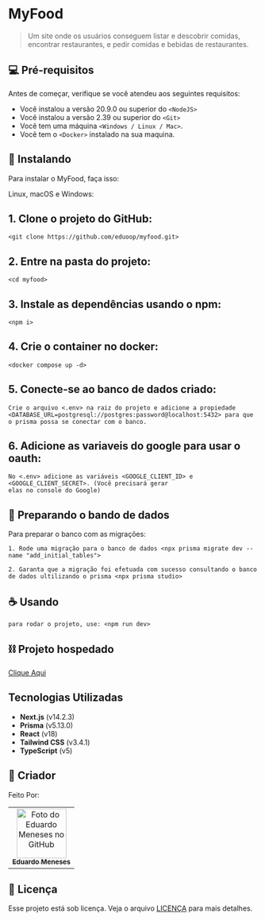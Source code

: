 # MyFood

> Um site onde os usuários conseguem listar e descobrir comidas, encontrar restaurantes, e pedir comidas e bebidas de restaurantes.

## 💻 Pré-requisitos

Antes de começar, verifique se você atendeu aos seguintes requisitos:

- Você instalou a versão 20.9.0 ou superior do `<NodeJS>`
- Você instalou a versão 2.39 ou superior do `<Git>`
- Você tem uma máquina `<Windows / Linux / Mac>`.
- Você tem o `<Docker>` instalado na sua maquina.

## 🚀 Instalando

Para instalar o MyFood, faça isso:

Linux, macOS e Windows:

## 1. Clone o projeto do GitHub:

```
<git clone https://github.com/eduoop/myfood.git>
```

## 2. Entre na pasta do projeto:

```
<cd myfood>
```

## 3. Instale as dependências usando o npm:

```
<npm i>
```

## 4. Crie o container no docker:

```
<docker compose up -d>
```

## 5. Conecte-se ao banco de dados criado:

```
Crie o arquivo <.env> na raiz do projeto e adicione a propiedade <DATABASE_URL=postgresql://postgres:password@localhost:5432> para que o prisma possa se conectar com o banco.
```

## 6. Adicione as variaveis do google para usar o oauth:

```
No <.env> adicione as variáveis <GOOGLE_CLIENT_ID> e <GOOGLE_CLIENT_SECRET>. (Você precisará gerar
elas no console do Google)

```

## 🎲 Preparando o bando de dados

Para preparar o banco com as migrações:

```
1. Rode uma migração para o banco de dados <npx prisma migrate dev --name "add_initial_tables">
```

```
2. Garanta que a migração foi efetuada com sucesso consultando o banco de dados ultilizando o prisma <npx prisma studio>
```

## ☕ Usando

```
para rodar o projeto, use: <npm run dev>
```

## ⛓️ Projeto hospedado

[Clique Aqui](https://myfoodv1.vercel.app/)

## Tecnologias Utilizadas

- **Next.js** (v14.2.3)
- **Prisma** (v5.13.0)
- **React** (v18)
- **Tailwind CSS** (v3.4.1)
- **TypeScript** (v5)

## 🤝 Criador

Feito Por:

<table>
  <tr>
    <td align="center">
      <a href="#" title="defina o titulo do link">
        <img src="https://avatars.githubusercontent.com/u/85969484?s=400&u=b0e89e575a7cb91fc9f8a69e126a9d7587aa9478&v=4" width="100px;" alt="Foto do Eduardo Meneses no GitHub"/><br>
        <sub>
          <b>Eduardo Meneses</b>
        </sub>
      </a>
    </td>
  </tr>
</table>

## 📝 Licença

Esse projeto está sob licença. Veja o arquivo [LICENÇA](LICENSE.md) para mais detalhes.
